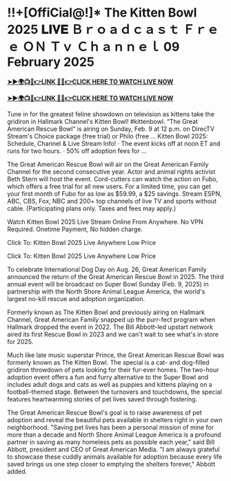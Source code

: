 # !!+[OffiCial@!]* The Kitten Bowl 2025 𝐋𝐈𝐕𝐄 Ｂｒｏａｄｃａｓｔ Ｆｒｅｅ ＯＮ Ｔｖ Ｃｈａｎｎｅｌ 09 February 2025


**[➤►🌍📺📱👉LINK 🔴✅👉CLICK HERE TO WATCH LIVE NOW](https://superbowl202.blogspot.com/2025/02/super-bowl-live-free-hd.html)**

**[➤►🌍📺📱👉LINK 🔴✅👉CLICK HERE TO WATCH LIVE NOW](https://superbowl202.blogspot.com/2025/02/super-bowl-live-free-hd.html)**


Tune in for the greatest feline showdown on television as kittens take the gridiron in Hallmark Channel's Kitten Bowl! #kittenbowl. “The Great American Rescue Bowl” is airing on Sunday, Feb. 9 at 12 p.m. on DirecTV Stream's Choice package (free trial) or Philo (free ... Kitten Bowl 2025: Schedule, Channel & Live Stream Info! · The event kicks off at noon ET and runs for two hours. · 50% off adoption fees for ...

The Great American Rescue Bowl will air on the Great American Family Channel for the second consecutive year. Actor and animal rights activist Beth Stern will host the event. Cord-cutters can watch the action on Fubo, which offers a free trial for all new users. For a limited time, you can get your first month of Fubo for as low as $59.99, a $25 savings. Stream ESPN, ABC, CBS, Fox, NBC and 200+ top channels of live TV and sports without cable. (Participating plans only. Taxes and fees may apply.)

Watch Kitten Bowl 2025 Live Stream Online From Anywhere. No VPN Required. Onetime Payment, No hidden charge.

Click To: Kitten Bowl 2025 Live Anywhere Low Price

Click To: Kitten Bowl 2025 Live Anywhere Low Price

To celebrate International Dog Day on Aug. 26, Great American Family announced the return of the Great American Rescue Bowl in 2025. The third annual event will be broadcast on Super Bowl Sunday (Feb. 9, 2025) in partnership with the North Shore Animal League America, the world's largest no-kill rescue and adoption organization.

Formerly known as The Kitten Bowl and previously airing on Hallmark Channel, Great American Family snapped up the purr-fect program when Hallmark dropped the event in 2022. The Bill Abbott-led upstart network aired its first Rescue Bowl in 2023 and we can't wait to see what's in store for 2025.

Much like late music superstar Prince, the Great American Rescue Bowl was formerly known as The Kitten Bowl. The special is a cat- and dog-filled gridiron throwdown of pets looking for their fur-ever homes. The two-hour adoption event offers a fun and furry alternative to the Super Bowl and includes adult dogs and cats as well as puppies and kittens playing on a football-themed stage. Between the turnovers and touchdowns, the special features heartwarming stories of pet lives saved through fostering.

The Great American Rescue Bowl's goal is to raise awareness of pet adoption and reveal the beautiful pets available in shelters right in your own neighborhood. "Saving pet lives has been a personal mission of mine for more than a decade and North Shore Animal League America is a profound partner in saving as many homeless pets as possible each year," said Bill Abbott, president and CEO of Great American Media. "I am always grateful to showcase these cuddly animals available for adoption because every life saved brings us one step closer to emptying the shelters forever," Abbott added.
